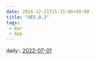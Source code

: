 ```yaml
---
date: 2024-12-21T15:15:08+09:00
title: "UE5.0.2"
tags:
 - Bar
 - App
---
```


daily:: [2022-07-01](../../Daily_Note/2022-07-01.md)


